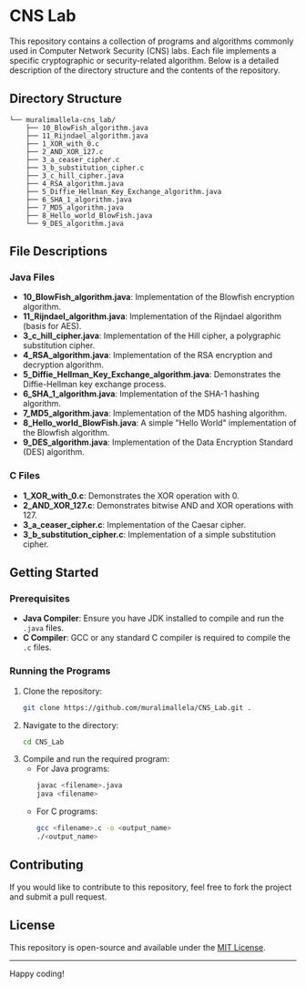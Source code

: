 # CNS Lab

This repository contains a collection of programs and algorithms commonly used in Computer Network Security (CNS) labs. Each file implements a specific cryptographic or security-related algorithm. Below is a detailed description of the directory structure and the contents of the repository.

## Directory Structure
```
└── muralimallela-cns_lab/
    ├── 10_BlowFish_algorithm.java
    ├── 11_Rijndael_algorithm.java
    ├── 1_XOR_with_0.c
    ├── 2_AND_XOR_127.c
    ├── 3_a_ceaser_cipher.c
    ├── 3_b_substitution_cipher.c
    ├── 3_c_hill_cipher.java
    ├── 4_RSA_algorithm.java
    ├── 5_Diffie_Hellman_Key_Exchange_algorithm.java
    ├── 6_SHA_1_algorithm.java
    ├── 7_MD5_algorithm.java
    ├── 8_Hello_world_BlowFish.java
    └── 9_DES_algorithm.java
```

## File Descriptions

### Java Files
- **10_BlowFish_algorithm.java**: Implementation of the Blowfish encryption algorithm.
- **11_Rijndael_algorithm.java**: Implementation of the Rijndael algorithm (basis for AES).
- **3_c_hill_cipher.java**: Implementation of the Hill cipher, a polygraphic substitution cipher.
- **4_RSA_algorithm.java**: Implementation of the RSA encryption and decryption algorithm.
- **5_Diffie_Hellman_Key_Exchange_algorithm.java**: Demonstrates the Diffie-Hellman key exchange process.
- **6_SHA_1_algorithm.java**: Implementation of the SHA-1 hashing algorithm.
- **7_MD5_algorithm.java**: Implementation of the MD5 hashing algorithm.
- **8_Hello_world_BlowFish.java**: A simple "Hello World" implementation of the Blowfish algorithm.
- **9_DES_algorithm.java**: Implementation of the Data Encryption Standard (DES) algorithm.

### C Files
- **1_XOR_with_0.c**: Demonstrates the XOR operation with 0.
- **2_AND_XOR_127.c**: Demonstrates bitwise AND and XOR operations with 127.
- **3_a_ceaser_cipher.c**: Implementation of the Caesar cipher.
- **3_b_substitution_cipher.c**: Implementation of a simple substitution cipher.

## Getting Started

### Prerequisites
- **Java Compiler**: Ensure you have JDK installed to compile and run the `.java` files.
- **C Compiler**: GCC or any standard C compiler is required to compile the `.c` files.

### Running the Programs
1. Clone the repository:
   ```bash
   git clone https://github.com/muralimallela/CNS_Lab.git .
   ```
2. Navigate to the directory:
   ```bash
   cd CNS_Lab
   ```
3. Compile and run the required program:
   - For Java programs:
     ```bash
     javac <filename>.java
     java <filename>
     ```
   - For C programs:
     ```bash
     gcc <filename>.c -o <output_name>
     ./<output_name>
     ```

## Contributing
If you would like to contribute to this repository, feel free to fork the project and submit a pull request.

## License
This repository is open-source and available under the [MIT License](LICENSE).


---

Happy coding!

